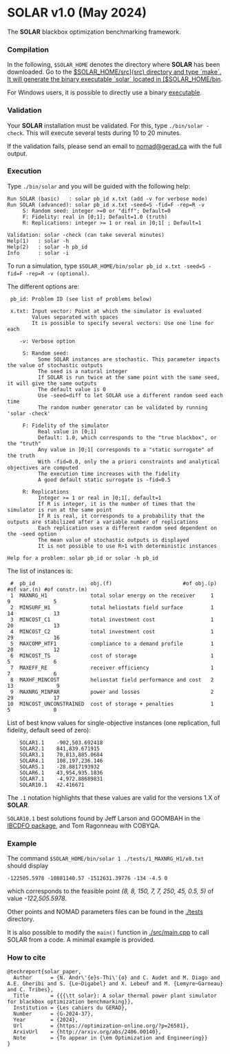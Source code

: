 # SOLAR v1.0 (May 2024)
The **SOLAR** blackbox optimization benchmarking framework.

### Compilation
In the following, `$SOLAR_HOME` denotes the directory where **SOLAR** has been downloaded.
Go to the [$SOLAR_HOME/src](src) directory and type `make`. It will generate the binary
executable `solar` located in [$SOLAR_HOME/bin](bin).

For Windows users, it is possible to directly use a binary [executable](./bin/solar_WINDOWS.exe).

### Validation
Your **SOLAR** installation must be validated. For this, type `./bin/solar -check`.
This will execute several tests during 10 to 20 minutes.

If the validation fails, please send an email to nomad@gerad.ca with the full output.

### Execution
Type `./bin/solar` and you will be guided with the following help:

```
Run SOLAR (basic)   : solar pb_id x.txt (add -v for verbose mode)
Run SOLAR (advanced): solar pb_id x.txt -seed=S -fid=F -rep=R -v
     S: Random seed: integer >=0 or "diff"; Default=0
     F: Fidelity: real in [0;1]; Default=1.0 (truth)
     R: Replications: integer >= 1 or real in ]0;1[ ; Default=1

Validation: solar -check (can take several minutes)
Help(1)   : solar -h
Help(2)   : solar -h pb_id
Info      : solar -i
```
To run a simulation, type `$SOLAR_HOME/bin/solar pb_id x.txt -seed=S -fid=F -rep=R -v (optional)`.

The different options are:

```
 pb_id: Problem ID (see list of problems below)

 x.txt: Input vector: Point at which the simulator is evaluated
        Values separated with spaces
        It is possible to specify several vectors: Use one line for each

    -v: Verbose option

     S: Random seed:
          Some SOLAR instances are stochastic. This parameter impacts the value of stochastic outputs
          The seed is a natural integer
          If SOLAR is run twice at the same point with the same seed, it will give the same outputs
          The default value is 0
          Use -seed=diff to let SOLAR use a different random seed each time
          The random number generator can be validated by running 'solar -check'

     F: Fidelity of the simulator
          Real value in [0;1]
          Default: 1.0, which corresponds to the "true blackbox", or the "truth"
          Any value in ]0;1[ corresponds to a "static surrogate" of the truth
          With -fid=0.0, only the a priori constraints and analytical objectives are computed
          The execution time increases with the fidelity
          A good default static surrogate is -fid=0.5

     R: Replications
          Integer >= 1 or real in ]0;1[, default=1
          If R is integer, it is the number of times that the simulator is run at the same point
          If R is real, it corresponds to a probability that the outputs are stabilized after a variable number of replications
          Each replication uses a different random seed dependent on the -seed option
          The mean value of stochastic outputs is displayed
          It is not possible to use R>1 with deterministic instances

Help for a problem: solar pb_id or solar -h pb_id
```

The list of instances is:

```
 #  pb_id                  obj.(f)                       #of obj.(p)  #of var.(n) #of constr.(m)
 1  MAXNRG_H1              total solar energy on the receiver     1            9              5
 2  MINSURF_H1             total heliostats field surface         1           14             13 
 3  MINCOST_C1             total investment cost                  1           20             13
 4  MINCOST_C2             total investment cost                  1           29             16
 5  MAXCOMP_HTF1           compliance to a demand profile         1           20             12
 6  MINCOST_TS             cost of storage                        1            5              6
 7  MAXEFF_RE              receiver efficiency                    1            7              6
 8  MAXHF_MINCOST          heliostat field performance and cost   2           13              9
 9  MAXNRG_MINPAR          power and losses                       2           29             17
10  MINCOST_UNCONSTRAINED  cost of storage + penalties            1            5              0
```
List of best know values for single-objective instances (one replication, full fidelity, default seed of zero):
```
	SOLAR1.1 	-902,503.692418
	SOLAR2.1 	841,839.671915
	SOLAR3.1 	70,813,885.0684
	SOLAR4.1 	108,197,236.146
	SOLAR5.1 	-28.8817193932
	SOLAR6.1 	43,954,935.1836
	SOLAR7.1 	-4,972.88689831
	SOLAR10.1	42.416671
```
The `.1` notation highlights that these values are valid for the
versions 1.X of  **SOLAR**.

`SOLAR10.1` best solutions found by Jeff Larson and GOOMBAH in the [IBCDFO package](https://github.com/POptUS/IBCDFO),
and Tom Ragonneau with COBYQA.

### Example

The command `$SOLAR_HOME/bin/solar 1 ./tests/1_MAXNRG_H1/x0.txt` should display

`-122505.5978 -10881140.57 -1512631.39776 -134 -4.5 0`

which corresponds to the feasible point
*(8, 8, 150, 7, 7, 250, 45, 0.5, 5)*
of value *-122,505.5978*.

Other points and NOMAD parameters files can be found in the
[./tests](tests) directory.

It is also possible to modify the `main()` function in [./src/main.cpp](main.cpp) to call SOLAR from a code. A minimal example is provided.

### How to cite

```
@techreport{solar_paper,
  Author      = {N. Andr\'{e}s-Thi\'{o} and C. Audet and M. Diago and A.E. Gheribi and S. {Le~Digabel} and X. Lebeuf and M. {Lemyre~Garneau} and C. Tribes},
  Title       = {{{\tt solar}: A solar thermal power plant simulator for blackbox optimization benchmarking}},
  Institution = {Les cahiers du GERAD},
  Number      = {G-2024-37},
  Year        = {2024},
  Url         = {https://optimization-online.org/?p=26581},
  ArxivUrl    = {http://arxiv.org/abs/2406.00140},
  Note        = {To appear in {\em Optimization and Engineering}}
}
```
